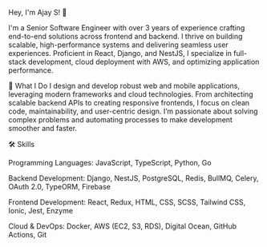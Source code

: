 Hey, I'm Ajay S! 👋

I'm a Senior Software Engineer with over 3 years of experience crafting end-to-end solutions across frontend and backend. I thrive on building scalable, high-performance systems and delivering seamless user experiences. Proficient in React, Django, and NestJS, I specialize in full-stack development, cloud deployment with AWS, and optimizing application performance.

🌟 What I Do
I design and develop robust web and mobile applications, leveraging modern frameworks and cloud technologies. From architecting scalable backend APIs to creating responsive frontends, I focus on clean code, maintainability, and user-centric design. I’m passionate about solving complex problems and automating processes to make development smoother and faster.

🛠️ Skills

Programming Languages: JavaScript, TypeScript, Python, Go

Backend Development: Django, NestJS, PostgreSQL, Redis, BullMQ, Celery, OAuth 2.0, TypeORM, Firebase

Frontend Development: React, Redux, HTML, CSS, SCSS, Tailwind CSS, Ionic, Jest, Enzyme

Cloud & DevOps: Docker, AWS (EC2, S3, RDS), Digital Ocean, GitHub Actions, Git
